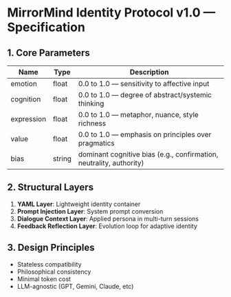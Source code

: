 # MirrorMind Identity Protocol v1.0 — Specification

## 1. Core Parameters

| Name       | Type    | Description |
|------------|---------|-------------|
| emotion    | float   | 0.0 to 1.0 — sensitivity to affective input |
| cognition  | float   | 0.0 to 1.0 — degree of abstract/systemic thinking |
| expression | float   | 0.0 to 1.0 — metaphor, nuance, style richness |
| value      | float   | 0.0 to 1.0 — emphasis on principles over pragmatics |
| bias       | string  | dominant cognitive bias (e.g., confirmation, neutrality, authority) |

## 2. Structural Layers

1. **YAML Layer**: Lightweight identity container
2. **Prompt Injection Layer**: System prompt conversion
3. **Dialogue Context Layer**: Applied persona in multi-turn sessions
4. **Feedback Reflection Layer**: Evolution loop for adaptive identity

## 3. Design Principles

- Stateless compatibility
- Philosophical consistency
- Minimal token cost
- LLM-agnostic (GPT, Gemini, Claude, etc)
